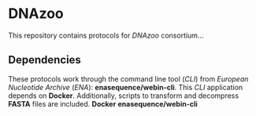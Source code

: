 # DNAzoo
This repository contains protocols for _DNAzoo_ consortium...

## Dependencies
These protocols work through the command line tool (_CLI_) from _European Nucleotide Archive_ (_ENA_): **enasequence/webin-cli**. This _CLI_ application depends on **Docker**. Additionally, scripts to transform and decompress **FASTA** files are included.
**Docker**
**enasequence/webin-cli**
